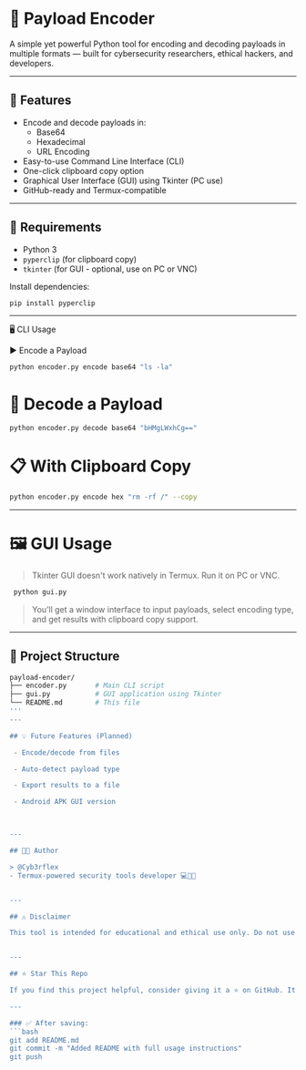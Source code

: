 # 🔐 Payload Encoder

A simple yet powerful Python tool for encoding and decoding payloads in multiple formats — built for cybersecurity researchers, ethical hackers, and developers.

---

## 🚀 Features

- Encode and decode payloads in:
  - Base64
  - Hexadecimal
  - URL Encoding
- Easy-to-use Command Line Interface (CLI)
- One-click clipboard copy option
- Graphical User Interface (GUI) using Tkinter (PC use)
- GitHub-ready and Termux-compatible

---

## 🧰 Requirements

- Python 3
- `pyperclip` (for clipboard copy)
- `tkinter` (for GUI - optional, use on PC or VNC)

Install dependencies:
```bash
pip install pyperclip
```
---

🖥️ CLI Usage

▶️ Encode a Payload

```bash
python encoder.py encode base64 "ls -la"
```

# 🔁 Decode a Payload

```bash
python encoder.py decode base64 "bHMgLWxhCg=="
```

# 📋 With Clipboard Copy

```bash
python encoder.py encode hex "rm -rf /" --copy
```

---

# 🖼️ GUI Usage

> Tkinter GUI doesn't work natively in Termux. Run it on PC or VNC.

  ```bash
   python gui.py
   ```
  >You’ll get a window interface to input payloads, select encoding type, and get results with clipboard copy support.


---

## 📂 Project Structure
```bash
payload-encoder/
├── encoder.py       # Main CLI script
├── gui.py           # GUI application using Tkinter
└── README.md        # This file
'''
---

## 💡 Future Features (Planned)

 - Encode/decode from files

 - Auto-detect payload type

 - Export results to a file

 - Android APK GUI version



---

## 🧑‍💻 Author

> @Cyb3rflex
- Termux-powered security tools developer 💻📱🔐


---

## ⚠️ Disclaimer

This tool is intended for educational and ethical use only. Do not use it for illegal activities.


---

## ⭐ Star This Repo

If you find this project helpful, consider giving it a ⭐ on GitHub. It really helps!

---

### ✅ After saving:
```bash
git add README.md
git commit -m "Added README with full usage instructions"
git push
